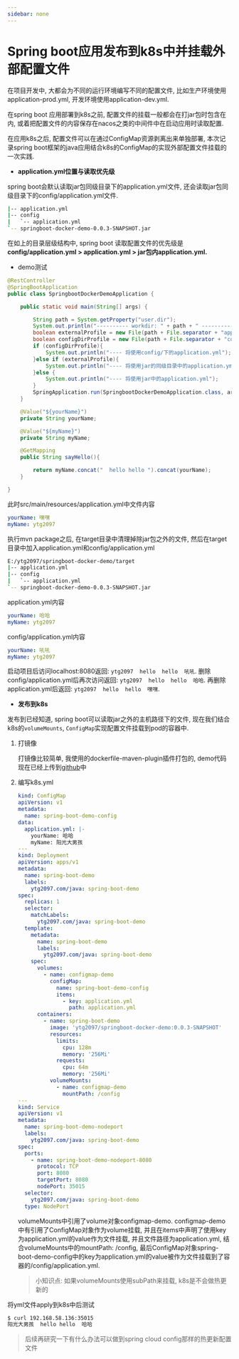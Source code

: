 ```yaml
---
sidebar: none
---
```


# Spring boot应用发布到k8s中并挂载外部配置文件

在项目开发中, 大都会为不同的运行环境编写不同的配置文件, 比如生产环境使用application-prod.yml, 开发环境使用application-dev.yml.

在spring boot 应用部署到k8s之前, 配置文件的挂载一般都会在打jar包时包含在内, 或着把配置文件的内容保存在nacos之类的中间件中在启动应用时读取配置.

在应用k8s之后,  配置文件可以在通过ConfigMap资源剥离出来单独部署,  本次记录spring boot框架的java应用结合k8s的ConfigMap的实现外部配置文件挂载的一次实践.

- **application.yml位置与读取优先级**

spring boot会默认读取jar包同级目录下的application.yml文件, 还会读取jar包同级目录下的config/application.yml文件.

```bash
|-- application.yml
|-- config
|   `-- application.yml
`-- springboot-docker-demo-0.0.3-SNAPSHOT.jar
```

在如上的目录层级结构中, spring boot 读取配置文件的优先级是**config/application.yml  > application.yml > jar包内application.yml.**

- demo测试

```java
@RestController
@SpringBootApplication
public class SpringbootDockerDemoApplication {

    public static void main(String[] args) {

        String path = System.getProperty("user.dir");
        System.out.println("---------- workdir: " + path + " ----------");
        boolean externalProfile = new File(path + File.separator + "application.yml").exists();
        boolean configDirProfile = new File(path + File.separator + "config" + File.separator + "application.yml").exists();
        if (configDirProfile){
            System.out.println("---- 将使用config/下的application.yml");
        }else if (externalProfile){
            System.out.println("---- 将使用jar的同级目录中的application.yml");
        }else {
            System.out.println("---- 将使用jar中的application.yml");
        }
        SpringApplication.run(SpringbootDockerDemoApplication.class, args);
    }

    @Value("${yourName}")
    private String yourName;

    @Value("${myName}")
    private String myName;

    @GetMapping
    public String sayHello(){

        return myName.concat("  hello hello ").concat(yourName);
    }

}
```

此时src/main/resources/application.yml中文件内容

```yaml
yourName: 嘿嘿
myName: ytg2097
```

执行mvn package之后, 在target目录中清理掉除jar包之外的文件, 然后在target目录中加入application.yml和config/application.yml

```bash
E:/ytg2097/springboot-docker-demo/target
|-- application.yml
|-- config
|   `-- application.yml
`-- springboot-docker-demo-0.0.3-SNAPSHOT.jar
```

application.yml内容

```yaml
yourName: 哈哈
myName: ytg2097
```

config/application.yml内容

```yaml
yourName: 吼吼
myName: ytg2097
```

启动项目后访问localhost:8080返回:  `ytg2097  hello  hello  吼吼`. 删除config/application.yml后再次访问返回: `ytg2097  hello  hello  哈哈`.  再删除application.yml后返回:  `ytg2097  hello  hello  嘿嘿`.

- **发布到k8s**

发布到已经知道, spring boot可以读取jar之外的主机路径下的文件,  现在我们结合k8s的`volumeMounts`, `ConfigMap`实现配置文件挂载到pod的容器中.

1. 打镜像

   打镜像比较简单, 我使用的dockerfile-maven-plugin插件打包的, demo代码现在已经上传到[github](https://github.com/ytg2097/springboot-docker-demo)中

2. 编写k8s.yml

   ```yaml
   kind: ConfigMap
   apiVersion: v1
   metadata:
     name: spring-boot-demo-config
   data:
     application.yml: |-
       yourName: 哈哈
       myName: 阳光大男孩
   ---
   kind: Deployment
   apiVersion: apps/v1
   metadata:
     name: spring-boot-demo
     labels:
       ytg2097.com/java: spring-boot-demo
   spec:
     replicas: 1
     selector:
       matchLabels:
         ytg2097.com/java: spring-boot-demo
     template:
       metadata:
         name: spring-boot-demo
         labels:
           ytg2097.com/java: spring-boot-demo
       spec:
         volumes:
           - name: configmap-demo
             configMap:
               name: spring-boot-demo-config
               items:
                 - key: application.yml
                   path: application.yml
         containers:
           - name: spring-boot-demo
             image: 'ytg2097/springboot-docker-demo:0.0.3-SNAPSHOT'
             resources:
               limits:
                 cpu: 128m
                 memory: '256Mi'
               requests:
                 cpu: 64m
                 memory: '256Mi'
             volumeMounts:
               - name: configmap-demo
                 mountPath: /config
   ---
   kind: Service
   apiVersion: v1
   metadata:
     name: spring-boot-demo-nodeport
     labels:
       ytg2097.com/java: spring-boot-demo
   spec:
     ports:
       - name: spring-boot-demo-nodeport-8080
         protocol: TCP
         port: 8080
         targetPort: 8080
         nodePort: 35015
     selector:
       ytg2097.com/java: spring-boot-demo
     type: NodePort
   ```

   volumeMounts中引用了volume对象configmap-demo. configmap-demo中有引用了ConfigMap对象作为volume挂载, 并且在items中声明了使用key为application.yml的value作为文件挂载, 并且文件路径为application.yml, 结合volumeMounts中的mountPath: /config, 最后ConfigMap对象spring-boot-demo-config中的key为application.yml的value被作为文件挂载到了容器的/config/application.yml.

   > 小知识点: 如果volumeMounts使用subPath来挂载, k8s是不会做热更新的



将yml文件apply到k8s中后测试

   ```bash
   $ curl 192.168.58.136:35015
   阳光大男孩  hello hello  哈哈
   ```

> 后续再研究一下有什么办法可以做到spring cloud config那样的热更新配置文件


